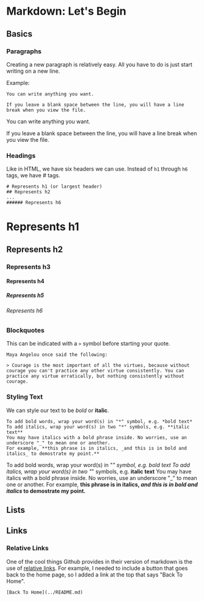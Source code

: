 Markdown: Let's Begin
=====================

## Basics

### Paragraphs

Creating a new paragraph is relatively easy. All you have to do is just start writing on a new line.

Example:
```
You can write anything you want.

If you leave a blank space between the line, you will have a line break when you view the file. 
```

You can write anything you want.

If you leave a blank space between the line, you will have a line break when you view the file. 


### Headings

Like in HTML, we have six headers we can use. Instead of ```h1``` through ```h6``` tags, we have # tags.

```
# Represents h1 (or largest header)
## Represents h2
...
###### Represents h6
```
# Represents h1
## Represents h2
### Represents h3
#### Represents h4
##### Represents h5
###### Represents h6

### Blockquotes

This can be indicated with a ```>``` symbol before starting your quote.
```
Maya Angelou once said the following:

> Courage is the most important of all the virtues, because without courage you can't practice any other virtue consistently. You can practice any virtue erratically, but nothing consistently without courage.
```

### Styling Text

We can style our text to be *bold* or **italic**.
```
To add bold words, wrap your word(s) in "*" symbol, e.g. *bold text*
To add italics, wrap your word(s) in two "*" symbols, e.g. **italic text**
You may have italics with a bold phrase inside. No worries, use an underscore "_" to mean one or another. 
For example, **this phrase is in italics, _and this is in bold and italics_ to demostrate my point.**
```
To add bold words, wrap your word(s) in "*" symbol, e.g. *bold text*
To add italics, wrap your word(s) in two "*" symbols, e.g. **italic text**
You may have italics with a bold phrase inside. No worries, use an underscore "_" to mean one or another. 
For example, **this phrase is in italics, _and this is in bold and italics_ to demostrate my point.**

## Lists

## Links

### Relative Links

One of the cool things Github provides in their version of markdown is the use of [relative links](https://help.github.com/articles/relative-links-in-readmes). For example, I needed to include a button that goes back to the home page, so I added a link at the top that says "Back To Home". 

```
[Back To Home](../README.md)
```



